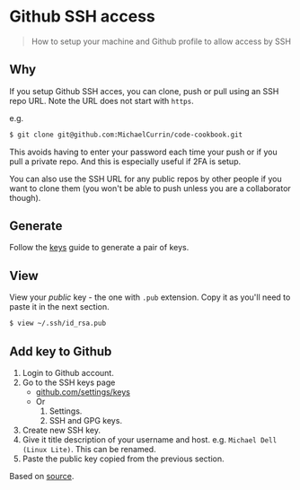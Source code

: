 # Github SSH access
> How to setup your machine and Github profile to allow access by SSH


## Why

If you setup Github SSH acces, you can clone, push or pull using an SSH repo URL. Note the URL does not start with `https`.

e.g.

```sh
$ git clone git@github.com:MichaelCurrin/code-cookbook.git
```

This avoids having to enter your password each time your push or if you pull a private repo. And this is especially useful if 2FA is setup. 

You can also use the SSH URL for any public repos by other people if you want to clone them (you won't be able to push unless you are a collaborator though).


## Generate

Follow the [keys](keys.md) guide to generate a pair of keys.


## View

View your _public_ key - the one with `.pub` extension. Copy it as you'll need to paste it in the next section.

```sh
$ view ~/.ssh/id_rsa.pub
```


## Add key to Github

1. Login to Github account.
1. Go to the SSH keys page 
    - [github.com/settings/keys](https://github.com/settings/keys)
    - Or
        1. Settings.
        1. SSH and GPG keys.
1. Create new SSH key.
1. Give it title description of your username and host. e.g. `Michael Dell (Linux Lite)`. This can be renamed.
1. Paste the public key copied from the previous section.


Based on [source](https://help.github.com/en/github/authenticating-to-github/adding-a-new-ssh-key-to-your-github-account).
